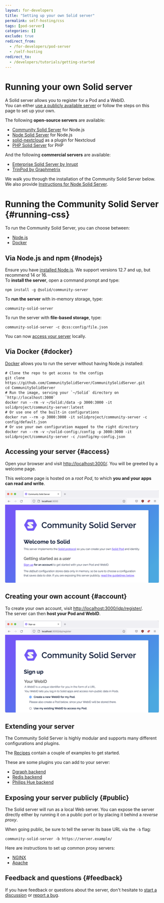```yaml
---
layout: for-developers
title: "Setting up your own Solid server"
permalink: self-hosting/css
tags: [pod-server]
categories: []
exclude: true
redirect_from:
  - /for-developers/pod-server
  - /self-hosting
redirect_to:
  - /developers/tutorials/getting-started
---
```


# Running your own Solid server

A Solid server allows you to register for a Pod and a WebID.
<br>
You can either [use a publicly available server](/users/get-a-pod)
or follow the steps on this page to set up your own.

The following **open-source servers** are available:

- [Community Solid Server](https://github.com/CommunitySolidServer/CommunitySolidServer/) for Node.js
- [Node Solid Server](https://github.com/solid/node-solid-server) for Node.js
- [solid-nextcloud](https://github.com/pdsinterop/solid-nextcloud) as a plugin for Nextcloud
- [PHP Solid Server](https://github.com/pdsinterop/php-solid-server) for PHP

And the following **commercial servers** are available:

- [Enterprise Solid Server by Inrupt](https://inrupt.com/products/enterprise-solid-server/)
- [TrinPod by Graphmetrix](https://graphmetrix.com/construction/trinpod)

We walk you through the installation of the Community Solid Server below.
<br>
We also provide [Instructions for Node Solid Server](/self-hosting/nss).

# Running the Community Solid Server {#running-css}

To run the Community Solid Server,
you can choose between:

- [Node.js](#nodejs)
- [Docker](#docker)

## Via Node.js and npm {#nodejs}

Ensure you have [installed Node.js](https://nodejs.org/en/download/).
We support versions 12.7 and up,
but recommend 14 or 16.
<br>
To **install the server**, open a command prompt and type:

```shell
npm install -g @solid/community-server
```

To **run the server** with in-memory storage, type:

```shell
community-solid-server
```

To run the server with **file-based storage**, type:

```shell
community-solid-server -c @css:config/file.json
```

You can now [access your server](#access) locally.

## Via Docker {#docker}

[Docker](https://docs.docker.com/get-docker/) allows you to run the server
without having Node.js installed:

```shell
# Clone the repo to get access to the configs
git clone https://github.com/CommunitySolidServer/CommunitySolidServer.git
cd CommunitySolidServer
# Run the image, serving your `~/Solid` directory on `http://localhost:3000`
docker run --rm -v ~/Solid:/data -p 3000:3000 -it solidproject/community-server:latest
# Or use one of the built-in configurations
docker run --rm -p 3000:3000 -it solidproject/community-server -c config/default.json
# Or use your own configuration mapped to the right directory
docker run --rm -v ~/solid-config:/config -p 3000:3000 -it solidproject/community-server -c /config/my-config.json
```

## Accessing your server {#access}

Open your browser and visit [http://localhost:3000/](http://localhost:3000/).
You will be greeted by a welcome page.

This welcome page is hosted on a _root Pod_,
to which **you and your apps can read and write**.

![Community Solid Server welcome page](/assets/img/screenshots/css-welcome-page.png)

## Creating your own account {#account}

To create your own account,
visit [http://localhost:3000/idp/register/](http://localhost:3000/idp/register/).
<br>
The server can then **host your Pod and WebID**.

![Community Solid Server registration page](/assets/img/screenshots/css-register-page.png)

## Extending your server

The Community Solid Server is highly modular
and supports many different configurations and plugins.

The [Recipes](https://github.com/CommunitySolidServer/Recipes)
contain a couple of examples to get started.

These are some plugins you can add to your server:

- [Dgraph backend](https://github.com/comake/solid-dgraph)
- [Redis backend](https://github.com/comake/solid-redis)
- [Philips Hue backend](https://github.com/RubenVerborgh/solid-hue)

## Exposing your server publicly {#public}

The Solid server will run as a local Web server.
You can expose the server directly
either by running it on a public port
or by placing it behind a _reverse proxy_.

When going public,
be sure to tell the server its base URL via the `-b` flag:

```shell
community-solid-server -b https://server.example/
```

Here are instructions to set up common proxy servers:

- [NGINX](/for-developers/pod-server/nginx)
- [Apache](/for-developers/pod-server/apache)

## Feedback and questions {#feedback}

If you have feedback or questions about the server,
don't hesitate to [start a discussion](https://github.com/CommunitySolidServer/CommunitySolidServer/discussions)
or [report a bug](https://github.com/CommunitySolidServer/CommunitySolidServer/issues).
